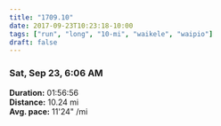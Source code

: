 ```yaml
---
title: "1709.10"
date: 2017-09-23T10:23:18-10:00
tags: ["run", "long", "10-mi", "waikele", "waipio"]
draft: false
---
```


### Sat, Sep 23, 6:06 AM

**Duration:** 01:56:56  
**Distance:** 10.24 mi  
**Avg. pace:** 11'24" /mi